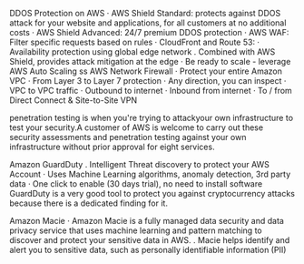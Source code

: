 DDOS Protection on AWS
· AWS Shield Standard: protects against DDOS attack for your website and applications, for all customers at no additional costs
· AWS Shield Advanced: 24/7 premium DDOS protection
· AWS WAF: Filter specific requests based on rules
· CloudFront and Route 53:
· Availability protection using global edge network
. Combined with AWS Shield, provides attack mitigation at the edge
· Be ready to scale - leverage AWS Auto Scaling
ss
AWS Network Firewall
· Protect your entire Amazon VPC
· From Layer 3 to Layer 7 protection
· Any direction, you can inspect
· VPC to VPC traffic
· Outbound to internet
· Inbound from internet
· To / from Direct Connect & Site-to-Site VPN

penetration testing is when you're trying to attackyour own infrastructure to test your security.A customer of AWS is welcome to carry out these security assessments and penetration testing against your own infrastructure without prior approval for eight services.

Amazon GuardDuty
. Intelligent Threat discovery to protect your AWS Account
· Uses Machine Learning algorithms, anomaly detection, 3rd party data
· One click to enable (30 days trial), no need to install software
GuardDuty is a very good tool to protect you against cryptocurrency attacks  because there is a dedicated finding for it.

Amazon Macie
· Amazon Macie is a fully managed data security and data privacy service that uses machine learning and pattern matching to discover and protect your sensitive data in AWS.
. Macie helps identify and alert you to sensitive data, such as personally identifiable information (PII)

